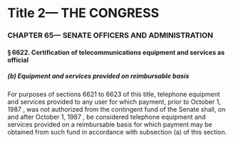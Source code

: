 
# Title 2— THE CONGRESS
### CHAPTER 65— SENATE OFFICERS AND ADMINISTRATION
#### § 6622. Certification of telecommunications equipment and services as official
##### (b) Equipment and services provided on reimbursable basis

For purposes of sections 6621 to 6623 of this title, telephone equipment and services provided to any user for which payment, prior to October 1, 1987 , was not authorized from the contingent fund of the Senate shall, on and after October 1, 1987 , be considered telephone equipment and services provided on a reimbursable basis for which payment may be obtained from such fund in accordance with subsection (a) of this section.
